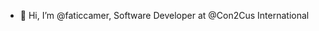 - 👋 Hi, I’m @faticcamer, Software Developer at @Con2Cus International
<!---
faticcamer/faticcamer is a ✨ special ✨ repository because its `README.md` (this file) appears on your GitHub profile.
You can click the Preview link to take a look at your changes.
--->
